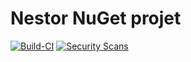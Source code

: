 # Nestor NuGet projet

[![Build-CI](https://github.com/danielcedric/nestor/actions/workflows/build-ci.yml/badge.svg)](https://github.com/danielcedric/nestor/actions/workflows/build-ci.yml)
[![Security Scans](https://github.com/danielcedric/nestor/actions/workflows/security-scan.yml/badge.svg)](https://github.com/danielcedric/nestor/actions/workflows/security-scan.yml)


